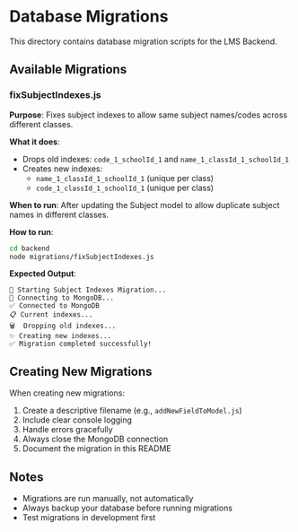 # Database Migrations

This directory contains database migration scripts for the LMS Backend.

## Available Migrations

### fixSubjectIndexes.js
**Purpose**: Fixes subject indexes to allow same subject names/codes across different classes.

**What it does**:
- Drops old indexes: `code_1_schoolId_1` and `name_1_classId_1_schoolId_1`
- Creates new indexes: 
  - `name_1_classId_1_schoolId_1` (unique per class)
  - `code_1_classId_1_schoolId_1` (unique per class)

**When to run**: After updating the Subject model to allow duplicate subject names in different classes.

**How to run**:
```bash
cd backend
node migrations/fixSubjectIndexes.js
```

**Expected Output**:
```
🚀 Starting Subject Indexes Migration...
🔄 Connecting to MongoDB...
✅ Connected to MongoDB
📋 Current indexes...
🗑️  Dropping old indexes...
✨ Creating new indexes...
✅ Migration completed successfully!
```

## Creating New Migrations

When creating new migrations:
1. Create a descriptive filename (e.g., `addNewFieldToModel.js`)
2. Include clear console logging
3. Handle errors gracefully
4. Always close the MongoDB connection
5. Document the migration in this README

## Notes
- Migrations are run manually, not automatically
- Always backup your database before running migrations
- Test migrations in development first

